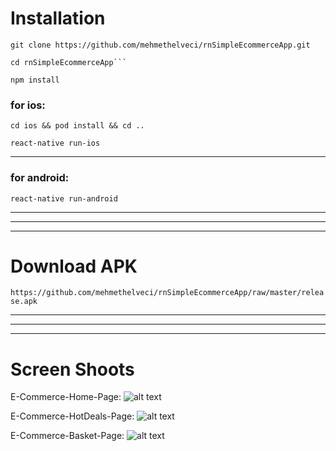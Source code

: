 # Installation

```
git clone https://github.com/mehmethelveci/rnSimpleEcommerceApp.git

cd rnSimpleEcommerceApp```

npm install

```

### for ios:
```
cd ios && pod install && cd ..

react-native run-ios
```

------

### for android:
```
react-native run-android
```


-----
-----
-----

# Download APK

`https://github.com/mehmethelveci/rnSimpleEcommerceApp/raw/master/release.apk`

------
------
------


# Screen Shoots

E-Commerce-Home-Page:
![alt text](https://github.com/mehmethelveci/rnSimpleEcommerceApp/tree/master/screenshots/1.png "Home Page")

E-Commerce-HotDeals-Page:
![alt text](https://github.com/mehmethelveci/rnSimpleEcommerceApp/tree/master/screenshots/2.png "HotDeals Page")

E-Commerce-Basket-Page:
![alt text](https://github.com/mehmethelveci/rnSimpleEcommerceApp/tree/master/screenshots/3.png "Basket Page")